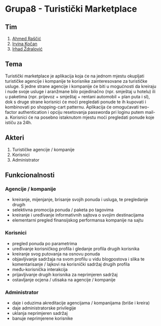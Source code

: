 # Grupa8 - Turistički Marketplace

## Tim

1. [Ahmed Raščić](https://github.com/arascic1)
2. [Irvina Kočan](https://github.com/irvinakocan)
3. [Irhad Ždralović](https://github.com/izdralovic1)

## Tema

Turistički marketplace je aplikacija koja će na jednom mjestu okupljati turističke agencije i kompanije te korisnike zainteresovane za turističke usluge. 
S jedne strane agencije i kompanije će biti u mogućnosti da kreiraju i nude svoje usluge i aranžmane bilo pojedinačno (npr. smještaj u hotelu) ili u paketima 
(npr. prijevoz + smještaj + rentani automobil + plan puta i sl), dok s druge strane korisnici će moći pregledati ponude te ih kupovati i kombinovati po 
shopping-cart patternu. Aplikacija će omogućavati two-factor authentication i opciju resetovanja passworda pri loginu putem mail-a. 
Korisnici će na posebno istaknutom mjestu moći pregledati ponude koje ističu za 24h. 

## Akteri

1. Turističke agencije / kompanije
2. Korisnici
3. Administrator

## Funkcionalnosti

### Agencije / kompanije

- kreiranje, mijenjanje, brisanje svojih ponuda i usluga, te pregledanje drugih
- selektivna promocija ponuda / paketa po tagovima
- kreiranje i uređivanje informativnih sajtova o svojim destinacijama
- elementarni pregled finansijskog performansa kompanije na sajtu

### Korisnici

- pregled ponuda po parametrima
- uređivanje korisničkog profila i gledanje profila drugih korisnika
- kreiranje svog putovanja na osnovu ponuda
- objavljivanje sadržaja na svom profilu u vidu blogpostova i slika te komentarisanje / lajkovi na korisnički sadržaj drugih profila
- među-korisnička interakcija
- prijavljivanje drugih korisnika za neprimjeren sadržaj
- ostavljanje ocjena / utisaka na agencije / kompanije

### Administrator

- daje i oduzima akreditacije agencijama / kompanijama (briše i kreira)
- daje administratorske privilegije
- uklanja neprimjeren sadržaj
- banuje neprimjerene korisnike
